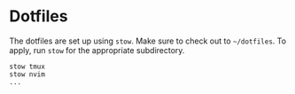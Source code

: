# Dotfiles

The dotfiles are set up using `stow`. Make sure to check out to `~/dotfiles`. To apply, run `stow` for the appropriate subdirectory.

```
stow tmux
stow nvim
...
```
